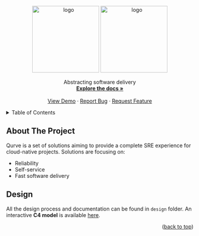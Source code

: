 <div id="top"></div>

[//]: # ([![Contributors][contributors-shield]][contributors-url])

[//]: # ([![Stargazers][stars-shield]][stars-url])

[//]: # ([![Issues][issues-shield]][issues-url])

[//]: # ([![MIT License][license-shield]][license-url])


<!-- PROJECT LOGO -->
<br />
<div align="center">

   <img src="https://raw.githubusercontent.com/lucasclerissepro/qurve/main/.github/logo_dark.svg#gh-dark-mode-only" alt="logo" width="180"/>
   <img src="https://raw.githubusercontent.com/lucasclerissepro/qurve/main/.github/logo_light.svg#gh-light-mode-only" alt="logo" width="180"/>

  <p align="center">
    Abstracting software delivery
    <br />
    <a href="https://github.com/lucasclerissepro/qurve"><strong>Explore the docs »</strong></a>
    <br />
    <br />
    <a href="https://github.com/lucasclerissepro/qurve">View Demo</a>
    ·
    <a href="https://github.com/lucasclerissepro/qurve/issues">Report Bug</a>
    ·
    <a href="https://github.com/lucasclerissepro/qurve/issues">Request Feature</a>
  </p>
</div>



<!-- TABLE OF CONTENTS -->
<details>
  <summary>Table of Contents</summary>
  <ol>
    <li>
      <a href="#about-the-project">About The Project</a>
      <ul>
        <li><a href="#built-with">Built With</a></li>
      </ul>
    </li>
    <li>
      <a href="#getting-started">Getting Started</a>
      <ul>
        <li><a href="#prerequisites">Prerequisites</a></li>
        <li><a href="#installation">Installation</a></li>
      </ul>
    </li>
    <li><a href="#usage">Usage</a></li>
    <li><a href="#roadmap">Roadmap</a></li>
    <li><a href="#contributing">Contributing</a></li>
    <li><a href="#license">License</a></li>
    <li><a href="#contact">Contact</a></li>
    <li><a href="#acknowledgments">Acknowledgments</a></li>
  </ol>
</details>



<!-- ABOUT THE PROJECT -->
## About The Project

Qurve is a set of solutions aiming to provide a complete SRE experience for cloud-native projects.
Solutions are focusing on:

- Reliability
- Self-service
- Fast software delivery

## Design

All the design process and documentation can be found in `design` folder.
An interactive **C4 model** is available [here](https://s.icepanel.io/B24v0yggCx).

<p align="right">(<a href="#top">back to top</a>)</p>

[//]: # ()
[//]: # (<!-- GETTING STARTED -->)

[//]: # (## Getting Started)

[//]: # ()
[//]: # (This is an example of how you may give instructions on setting up your project locally.)

[//]: # (To get a local copy up and running follow these simple example steps.)

[//]: # ()
[//]: # (### Prerequisites)

[//]: # ()
[//]: # (This is an example of how to list things you need to use the software and how to install them.)

[//]: # (* npm)

[//]: # (  ```sh)

[//]: # (  npm install npm@latest -g)

[//]: # (  ```)

[//]: # ()
[//]: # (### Installation)

[//]: # ()
[//]: # (1. Get a free API Key at [https://example.com]&#40;https://example.com&#41;)

[//]: # (2. Clone the repo)

[//]: # (   ```sh)

[//]: # (   git clone https://github.com/lucasclerissepro/qurve.git)

[//]: # (   ```)

[//]: # (3. Install NPM packages)

[//]: # (   ```sh)

[//]: # (   npm install)

[//]: # (   ```)

[//]: # (4. Enter your API in `config.js`)

[//]: # (   ```js)

[//]: # (   const API_KEY = 'ENTER YOUR API';)

[//]: # (   ```)

[//]: # ()
[//]: # (<p align="right">&#40;<a href="#top">back to top</a>&#41;</p>)

[//]: # ()
[//]: # ()
[//]: # ()
[//]: # (<!-- USAGE EXAMPLES -->)

[//]: # (## Usage)

[//]: # ()
[//]: # (Use this space to show useful examples of how a project can be used. Additional screenshots, code examples and demos work well in this space. You may also link to more resources.)

[//]: # ()
[//]: # (_For more examples, please refer to the [Documentation]&#40;https://example.com&#41;_)

[//]: # ()
[//]: # (<p align="right">&#40;<a href="#top">back to top</a>&#41;</p>)

[//]: # ()
[//]: # ()
[//]: # ()
[//]: # (<!-- ROADMAP -->)

[//]: # (## Roadmap)

[//]: # ()
[//]: # (- [ ] Feature 1)

[//]: # (- [ ] Feature 2)

[//]: # (- [ ] Feature 3)

[//]: # (    - [ ] Nested Feature)

[//]: # ()
[//]: # (See the [open issues]&#40;https://github.com/lucasclerissepro/qurve/issues&#41; for a full list of proposed features &#40;and known issues&#41;.)

[//]: # ()
[//]: # (<p align="right">&#40;<a href="#top">back to top</a>&#41;</p>)

[//]: # ()
[//]: # ()
[//]: # ()
[//]: # (<!-- CONTRIBUTING -->)

[//]: # (## Contributing)

[//]: # ()
[//]: # (Contributions are what make the open source community such an amazing place to learn, inspire, and create. Any contributions you make are **greatly appreciated**.)

[//]: # ()
[//]: # (If you have a suggestion that would make this better, please fork the repo and create a pull request. You can also simply open an issue with the tag "enhancement".)

[//]: # (Don't forget to give the project a star! Thanks again!)

[//]: # ()
[//]: # (1. Fork the Project)

[//]: # (2. Create your Feature Branch &#40;`git checkout -b feature/AmazingFeature`&#41;)

[//]: # (3. Commit your Changes &#40;`git commit -m 'Add some AmazingFeature'`&#41;)

[//]: # (4. Push to the Branch &#40;`git push origin feature/AmazingFeature`&#41;)

[//]: # (5. Open a Pull Request)

[//]: # ()
[//]: # (<p align="right">&#40;<a href="#top">back to top</a>&#41;</p>)

[//]: # ()
[//]: # ()
[//]: # ()
[//]: # (<!-- LICENSE -->)

[//]: # (## License)

[//]: # ()
[//]: # (Distributed under the MIT License. See `LICENSE.txt` for more information.)

[//]: # ()
[//]: # (<p align="right">&#40;<a href="#top">back to top</a>&#41;</p>)

[//]: # ()
[//]: # ()
[//]: # ()
[//]: # (<!-- CONTACT -->)

[//]: # (## Contact)

[//]: # ()
[//]: # (Your Name - [@lucasclerissepro]&#40;https://twitter.com/lucasclerissepro&#41; - lucasclerisse.perso@gmail.com)

[//]: # ()
[//]: # (Project Link: [https://github.com/lucasclerissepro/qurve]&#40;https://github.com/lucasclerissepro/qurve&#41;)

[//]: # ()
[//]: # (<p align="right">&#40;<a href="#top">back to top</a>&#41;</p>)

[//]: # ()
[//]: # ()
[//]: # ()
[//]: # (<!-- ACKNOWLEDGMENTS -->)

[//]: # (## Acknowledgments)

[//]: # ()
[//]: # (* []&#40;&#41;)

[//]: # (* []&#40;&#41;)

[//]: # (* []&#40;&#41;)

[//]: # ()
[//]: # (<p align="right">&#40;<a href="#top">back to top</a>&#41;</p>)

[//]: # ()


<!-- MARKDOWN LINKS & IMAGES -->
<!-- https://www.markdownguide.org/basic-syntax/#reference-style-links -->
[contributors-shield]: https://img.shields.io/github/contributors/lucasclerissepro/qurve.svg?style=for-the-badge
[contributors-url]: https://github.com/lucasclerissepro/qurve/graphs/contributors
[forks-shield]: https://img.shields.io/github/forks/lucasclerissepro/qurve.svg?style=for-the-badge
[forks-url]: https://github.com/lucasclerissepro/qurve/network/members
[stars-shield]: https://img.shields.io/github/stars/lucasclerissepro/qurve.svg?style=for-the-badge
[stars-url]: https://github.com/lucasclerissepro/qurve/stargazers
[issues-shield]: https://img.shields.io/github/issues/lucasclerissepro/qurve.svg?style=for-the-badge
[issues-url]: https://github.com/lucasclerissepro/qurve/issues
[license-shield]: https://img.shields.io/github/license/lucasclerissepro/qurve.svg?style=for-the-badge
[license-url]: https://github.com/lucasclerissepro/qurve/blob/master/LICENSE.txt
[linkedin-shield]: https://img.shields.io/badge/-LinkedIn-black.svg?style=for-the-badge&logo=linkedin&colorB=555
[linkedin-url]: https://linkedin.com/in/lucasclerisse
[product-screenshot]: images/screenshot.png
